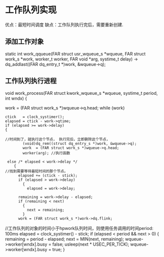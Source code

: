 # 工作队列实现
优点：最短时间调度
缺点：工作队列执行完后，需要重新创建.

## 添加工作对象
static int work_qqueue(FAR struct usr_wqueue_s *wqueue,
                       FAR struct work_s *work, worker_t worker,
                       FAR void *arg, systime_t delay)
 -> dq_addlast((FAR dq_entry_t *)work, &wqueue->q);

## 工作队列执行进程
void work_process(FAR struct kwork_wqueue_s *wqueue, systime_t period, int wndx)
{

  work = (FAR struct work_s *)wqueue->q.head;
  while (work)

	ctick   = clock_systimer();
	elapsed = ctick - work->qtime;
	if (elapsed >= work->delay)
	{

	//时间到了，就执行这个节点， 执行完后，立即删除这个节点，
			(void)dq_rem((struct dq_entry_s *)work, &wqueue->q);
			work  = (FAR struct work_s *)wqueue->q.head;
			worker(arg); //执行函数

     else /* elapsed < work->delay */
        {
    //找到需要等待最短时间的那个节点。
          elapsed += (ctick - stick);
          if (elapsed > work->delay)
            {
              elapsed = work->delay;
            
          remaining = work->delay - elapsed;
          if (remaining < next)
            {
              next = remaining;
            }
          work = (FAR struct work_s *)work->dq.flink;
      

   //工作队列的对象的时间小于hpwork队列时间，则使用任务调用的时间period: 100ms
  elapsed = clock_systimer() - stick;
  if (elapsed < period && next > 0)
    {
      remaining = period - elapsed;
      next      = MIN(next, remaining);
      wqueue->worker[wndx].busy = false;
      usleep(next * USEC_PER_TICK);
      wqueue->worker[wndx].busy = true;
     }
   